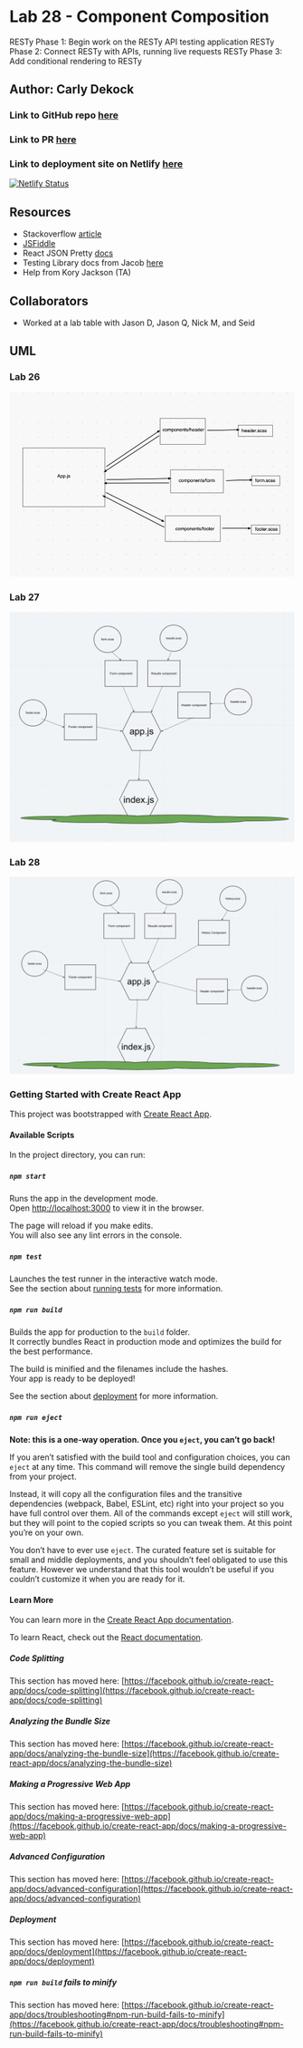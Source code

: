 # Lab 28 - Component Composition

RESTy Phase 1: Begin work on the RESTy API testing application
RESTy Phase 2: Connect RESTy with APIs, running live requests
RESTy Phase 3: Add conditional rendering to RESTy

## Author: Carly Dekock

### Link to GitHub repo [here](https://github.com/carlydekock/resty)

### Link to PR [here](https://github.com/carlydekock/resty/pull/5)

### Link to deployment site on Netlify [here](https://gallant-williams-a2d538.netlify.app/)

[![Netlify Status](https://api.netlify.com/api/v1/badges/d072b087-7a18-4f2e-938b-20e157493172/deploy-status)](https://app.netlify.com/sites/gallant-williams-a2d538/deploys)

## Resources

- Stackoverflow [article](https://stackoverflow.com/questions/7642277/css-styled-a-checkbox-to-look-like-a-button-is-there-a-hover)
- [JSFiddle](http://jsfiddle.net/zAFND/2/)
- React JSON Pretty [docs](https://www.npmjs.com/package/react-json-pretty)
- Testing Library docs from Jacob [here](https://testing-library.com/docs/ecosystem-user-event/)
- Help from Kory Jackson (TA)

## Collaborators

- Worked at a lab table with Jason D, Jason Q, Nick M, and Seid

## UML

### Lab 26

![image](assets/UML-lab26.png)

### Lab 27

![image](assets/UML-lab27.png)

### Lab 28

![image](assets/UML-lab28.png)

### Getting Started with Create React App

This project was bootstrapped with [Create React App](https://github.com/facebook/create-react-app).

#### Available Scripts

In the project directory, you can run:

##### `npm start`

Runs the app in the development mode.\
Open [http://localhost:3000](http://localhost:3000) to view it in the browser.

The page will reload if you make edits.\
You will also see any lint errors in the console.

##### `npm test`

Launches the test runner in the interactive watch mode.\
See the section about [running tests](https://facebook.github.io/create-react-app/docs/running-tests) for more information.

##### `npm run build`

Builds the app for production to the `build` folder.\
It correctly bundles React in production mode and optimizes the build for the best performance.

The build is minified and the filenames include the hashes.\
Your app is ready to be deployed!

See the section about [deployment](https://facebook.github.io/create-react-app/docs/deployment) for more information.

##### `npm run eject`

**Note: this is a one-way operation. Once you `eject`, you can’t go back!**

If you aren’t satisfied with the build tool and configuration choices, you can `eject` at any time. This command will remove the single build dependency from your project.

Instead, it will copy all the configuration files and the transitive dependencies (webpack, Babel, ESLint, etc) right into your project so you have full control over them. All of the commands except `eject` will still work, but they will point to the copied scripts so you can tweak them. At this point you’re on your own.

You don’t have to ever use `eject`. The curated feature set is suitable for small and middle deployments, and you shouldn’t feel obligated to use this feature. However we understand that this tool wouldn’t be useful if you couldn’t customize it when you are ready for it.

#### Learn More

You can learn more in the [Create React App documentation](https://facebook.github.io/create-react-app/docs/getting-started).

To learn React, check out the [React documentation](https://reactjs.org/).

##### Code Splitting

This section has moved here: [https://facebook.github.io/create-react-app/docs/code-splitting](https://facebook.github.io/create-react-app/docs/code-splitting)

##### Analyzing the Bundle Size

This section has moved here: [https://facebook.github.io/create-react-app/docs/analyzing-the-bundle-size](https://facebook.github.io/create-react-app/docs/analyzing-the-bundle-size)

##### Making a Progressive Web App

This section has moved here: [https://facebook.github.io/create-react-app/docs/making-a-progressive-web-app](https://facebook.github.io/create-react-app/docs/making-a-progressive-web-app)

##### Advanced Configuration

This section has moved here: [https://facebook.github.io/create-react-app/docs/advanced-configuration](https://facebook.github.io/create-react-app/docs/advanced-configuration)

##### Deployment

This section has moved here: [https://facebook.github.io/create-react-app/docs/deployment](https://facebook.github.io/create-react-app/docs/deployment)

##### `npm run build` fails to minify

This section has moved here: [https://facebook.github.io/create-react-app/docs/troubleshooting#npm-run-build-fails-to-minify](https://facebook.github.io/create-react-app/docs/troubleshooting#npm-run-build-fails-to-minify)
